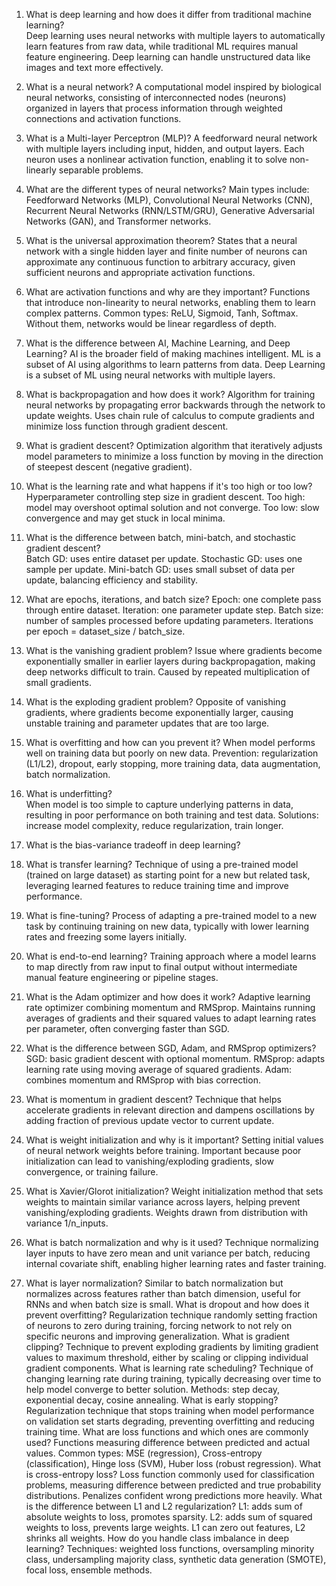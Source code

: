 1. What is deep learning and how does it differ from traditional machine learning?	
Deep learning uses neural networks with multiple layers to automatically learn features from raw data, while traditional ML requires manual feature engineering. Deep learning can handle unstructured data like images and text more effectively.

2. What is a neural network?
A computational model inspired by biological neural networks, consisting of interconnected nodes (neurons) organized in layers that process information through weighted connections and activation functions.

3. What is a Multi-layer Perceptron (MLP)?
A feedforward neural network with multiple layers including input, hidden, and output layers. Each neuron uses a nonlinear activation function, enabling it to solve non-linearly separable problems.

4. What are the different types of neural networks?
Main types include: Feedforward Networks (MLP), Convolutional Neural Networks (CNN), Recurrent Neural Networks (RNN/LSTM/GRU), Generative Adversarial Networks (GAN), and Transformer networks.

5. What is the universal approximation theorem?
States that a neural network with a single hidden layer and finite number of neurons can approximate any continuous function to arbitrary accuracy, given sufficient neurons and appropriate activation functions.

6. What are activation functions and why are they important?
Functions that introduce non-linearity to neural networks, enabling them to learn complex patterns. Common types: ReLU, Sigmoid, Tanh, Softmax. Without them, networks would be linear regardless of depth.

7. What is the difference between AI, Machine Learning, and Deep Learning?
AI is the broader field of making machines intelligent. ML is a subset of AI using algorithms to learn patterns from data. Deep Learning is a subset of ML using neural networks with multiple layers.

8. What is backpropagation and how does it work?
Algorithm for training neural networks by propagating error backwards through the network to update weights. Uses chain rule of calculus to compute gradients and minimize loss function through gradient descent.

9. What is gradient descent?
Optimization algorithm that iteratively adjusts model parameters to minimize a loss function by moving in the direction of steepest descent (negative gradient).

10. What is the learning rate and what happens if it's too high or too low?
Hyperparameter controlling step size in gradient descent. Too high: model may overshoot optimal solution and not converge. Too low: slow convergence and may get stuck in local minima.

11. What is the difference between batch, mini-batch, and stochastic gradient descent?	
Batch GD: uses entire dataset per update. Stochastic GD: uses one sample per update. Mini-batch GD: uses small subset of data per update, balancing efficiency and stability.

12. What are epochs, iterations, and batch size?
Epoch: one complete pass through entire dataset. Iteration: one parameter update step. Batch size: number of samples processed before updating parameters. Iterations per epoch = dataset_size / batch_size.

13. What is the vanishing gradient problem?
Issue where gradients become exponentially smaller in earlier layers during backpropagation, making deep networks difficult to train. Caused by repeated multiplication of small gradients.

14. What is the exploding gradient problem?	
Opposite of vanishing gradients, where gradients become exponentially larger, causing unstable training and parameter updates that are too large.

15. What is overfitting and how can you prevent it?	
When model performs well on training data but poorly on new data. Prevention: regularization (L1/L2), dropout, early stopping, more training data, data augmentation, batch normalization.

16. What is underfitting?	
When model is too simple to capture underlying patterns in data, resulting in poor performance on both training and test data. Solutions: increase model complexity, reduce regularization, train longer.

17. What is the bias-variance tradeoff in deep learning?	

18. What is transfer learning?
Technique of using a pre-trained model (trained on large dataset) as starting point for a new but related task, leveraging learned features to reduce training time and improve performance.

19. What is fine-tuning?
Process of adapting a pre-trained model to a new task by continuing training on new data, typically with lower learning rates and freezing some layers initially.

20. What is end-to-end learning?
Training approach where a model learns to map directly from raw input to final output without intermediate manual feature engineering or pipeline stages.

21. What is the Adam optimizer and how does it work?
Adaptive learning rate optimizer combining momentum and RMSprop. Maintains running averages of gradients and their squared values to adapt learning rates per parameter, often converging faster than SGD.

23. What is the difference between SGD, Adam, and RMSprop optimizers?
SGD: basic gradient descent with optional momentum. RMSprop: adapts learning rate using moving average of squared gradients. Adam: combines momentum and RMSprop with bias correction.

25. What is momentum in gradient descent?
Technique that helps accelerate gradients in relevant direction and dampens oscillations by adding fraction of previous update vector to current update.

28. What is weight initialization and why is it important?
Setting initial values of neural network weights before training. Important because poor initialization can lead to vanishing/exploding gradients, slow convergence, or training failure.

29. What is Xavier/Glorot initialization?
Weight initialization method that sets weights to maintain similar variance across layers, helping prevent vanishing/exploding gradients. Weights drawn from distribution with variance 1/n_inputs.

30. What is batch normalization and why is it used?
Technique normalizing layer inputs to have zero mean and unit variance per batch, reducing internal covariate shift, enabling higher learning rates and faster training.

31. What is layer normalization?
Similar to batch normalization but normalizes across features rather than batch dimension, useful for RNNs and when batch size is small.
What is dropout and how does it prevent overfitting?	Regularization technique randomly setting fraction of neurons to zero during training, forcing network to not rely on specific neurons and improving generalization.
What is gradient clipping?	Technique to prevent exploding gradients by limiting gradient values to maximum threshold, either by scaling or clipping individual gradient components.
What is learning rate scheduling?	Technique of changing learning rate during training, typically decreasing over time to help model converge to better solution. Methods: step decay, exponential decay, cosine annealing.
What is early stopping?	Regularization technique that stops training when model performance on validation set starts degrading, preventing overfitting and reducing training time.
What are loss functions and which ones are commonly used?	Functions measuring difference between predicted and actual values. Common types: MSE (regression), Cross-entropy (classification), Hinge loss (SVM), Huber loss (robust regression).
What is cross-entropy loss?	Loss function commonly used for classification problems, measuring difference between predicted and true probability distributions. Penalizes confident wrong predictions more heavily.
What is the difference between L1 and L2 regularization?	L1: adds sum of absolute weights to loss, promotes sparsity. L2: adds sum of squared weights to loss, prevents large weights. L1 can zero out features, L2 shrinks all weights.
How do you handle class imbalance in deep learning?	Techniques: weighted loss functions, oversampling minority class, undersampling majority class, synthetic data generation (SMOTE), focal loss, ensemble methods.


